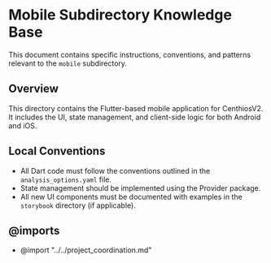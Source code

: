 # Mobile Subdirectory Knowledge Base

This document contains specific instructions, conventions, and patterns relevant to the `mobile` subdirectory.

## Overview

This directory contains the Flutter-based mobile application for CenthiosV2. It includes the UI, state management, and client-side logic for both Android and iOS.

## Local Conventions

- All Dart code must follow the conventions outlined in the `analysis_options.yaml` file.
- State management should be implemented using the Provider package.
- All new UI components must be documented with examples in the `storybook` directory (if applicable).

## @imports

- @import "../../project_coordination.md" 